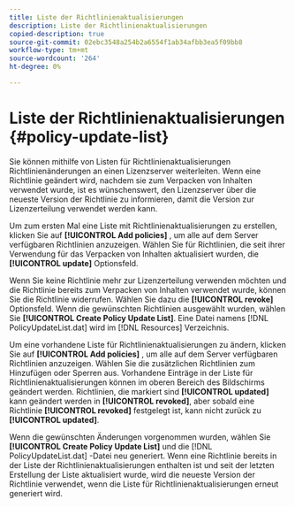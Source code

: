 ```yaml
---
title: Liste der Richtlinienaktualisierungen
description: Liste der Richtlinienaktualisierungen
copied-description: true
source-git-commit: 02ebc3548a254b2a6554f1ab34afbb3ea5f09bb8
workflow-type: tm+mt
source-wordcount: '264'
ht-degree: 0%

---
```


# Liste der Richtlinienaktualisierungen {#policy-update-list}

Sie können mithilfe von Listen für Richtlinienaktualisierungen Richtlinienänderungen an einen Lizenzserver weiterleiten. Wenn eine Richtlinie geändert wird, nachdem sie zum Verpacken von Inhalten verwendet wurde, ist es wünschenswert, den Lizenzserver über die neueste Version der Richtlinie zu informieren, damit die Version zur Lizenzerteilung verwendet werden kann.

Um zum ersten Mal eine Liste mit Richtlinienaktualisierungen zu erstellen, klicken Sie auf **[!UICONTROL Add policies]** , um alle auf dem Server verfügbaren Richtlinien anzuzeigen. Wählen Sie für Richtlinien, die seit ihrer Verwendung für das Verpacken von Inhalten aktualisiert wurden, die **[!UICONTROL update]** Optionsfeld.

Wenn Sie keine Richtlinie mehr zur Lizenzerteilung verwenden möchten und die Richtlinie bereits zum Verpacken von Inhalten verwendet wurde, können Sie die Richtlinie widerrufen. Wählen Sie dazu die **[!UICONTROL revoke]** Optionsfeld. Wenn die gewünschten Richtlinien ausgewählt wurden, wählen Sie **[!UICONTROL Create Policy Update List]**. Eine Datei namens [!DNL PolicyUpdateList.dat] wird im [!DNL Resources] Verzeichnis.

Um eine vorhandene Liste für Richtlinienaktualisierungen zu ändern, klicken Sie auf **[!UICONTROL Add policies]** , um alle auf dem Server verfügbaren Richtlinien anzuzeigen. Wählen Sie die zusätzlichen Richtlinien zum Hinzufügen oder Sperren aus. Vorhandene Einträge in der Liste für Richtlinienaktualisierungen können im oberen Bereich des Bildschirms geändert werden. Richtlinien, die markiert sind **[!UICONTROL updated]** kann geändert werden in **[!UICONTROL revoked]**, aber sobald eine Richtlinie **[!UICONTROL revoked]** festgelegt ist, kann nicht zurück zu **[!UICONTROL updated]**.

Wenn die gewünschten Änderungen vorgenommen wurden, wählen Sie **[!UICONTROL Create Policy Update List]** und die [!DNL PolicyUpdateList.dat] -Datei neu generiert. Wenn eine Richtlinie bereits in der Liste der Richtlinienaktualisierungen enthalten ist und seit der letzten Erstellung der Liste aktualisiert wurde, wird die neueste Version der Richtlinie verwendet, wenn die Liste für Richtlinienaktualisierungen erneut generiert wird.
